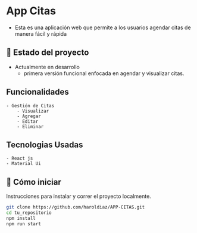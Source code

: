 # App Citas
 - Esta es una aplicación web que permite a los usuarios agendar citas de manera fácil y rápida 

## 🚧 Estado del proyecto

- Actualmente en desarrollo 
    - primera versión funcional enfocada en agendar y visualizar citas.

## Funcionalidades

    - Gestión de Citas
        - Visualizar
        - Agregar 
        - Editar 
        - Eliminar 
        

## Tecnologias Usadas
    
    - React js
    - Material Ui


## 🚀 Cómo iniciar

Instrucciones para instalar y correr el proyecto localmente.

```bash
git clone https://github.com/haroldiaz/APP-CITAS.git
cd tu_repositorio
npm install
npm run start
```